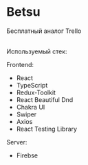 # Betsu
Бесплатный аналог Trello

<br> Используемый стек:

Frontend: 
* React
* TypeScript
* Redux-Toolkit
* React Beautiful Dnd
* Chakra UI
* Swiper
* Axios
* React Testing Library

Server: 
* Firebse

